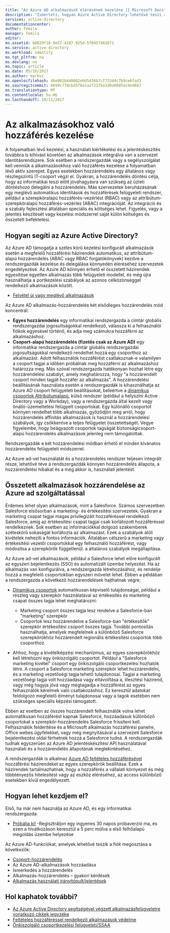 ```yaml
---
title: "Az Azure AD alkalmazások elérésének kezelése |} Microsoft Docs"
description: "Ismerteti, hogyan Azure Active Directory lehetővé teszi a szervezetek számára, amely minden felhasználó számára elérhető alkalmazások megadása."
services: active-directory
documentationcenter: 
author: femila
manager: femila
editor: 
ms.assetid: b0829f18-9e57-4107-925d-5f0457d81671
ms.service: active-directory
ms.workload: identity
ms.tgt_pltfrm: na
ms.devlang: na
ms.topic: article
ms.date: 05/16/2017
ms.author: markvi
ms.openlocfilehash: 46e001b440802e0d5d16b7cf75344c7b9ce6fad3
ms.sourcegitcommit: 6699c77dcbd5f8a1a2f21fba3d0a0005ac9ed6b7
ms.translationtype: MT
ms.contentlocale: hu-HU
ms.lasthandoff: 10/11/2017
---
```

# <a name="managing-access-to-apps"></a>Az alkalmazásokhoz való hozzáférés kezelése
A folyamatban lévő kezelési, a használati kiértékelési és a jelentéskészítés továbbra is kihívást követően az alkalmazások integrálva van a szervezet identitásrendszere. Sok esetben a rendszergazdák vagy a segélyszolgálat kell venniük a alkalmazásokhoz való hozzáférés kezelése a folyamatban lévő aktív szerepet. Egyes esetekben hozzárendelés egy általános vagy részlegszintű IT-csoport végzi el. Gyakran, a hozzárendelés döntési célja, hogy az informatikai teszi előtt jóváhagyásra van szükség az üzleti döntéshozó delegálni a hozzárendelés.  Más szervezetek beruházásának egy meglévő automatikus identitások és hozzáférések felügyeleti rendszer, például a szerepköralapú hozzáférés-vezérlést (RBAC) vagy az attribútum-szerepköralapú hozzáférés-vezérlés (ABAC) integrációját. Az integráció és a szabály fejlesztési általában speciális és költséges lehet. Figyelés, vagy a jelentés készítését vagy kezelési módszerrel saját külön költséges és összetett befektetési.

## <a name="how-does-azure-active-directory-help"></a>Hogyan segíti az Azure Active Directory?
 Az Azure AD támogatja a széles körű kezelési konfigurált alkalmazások esetén a megfelelő hozzáférési házirendek automatikus, az attribútum-alapú hozzárendelés (ABAC vagy RBAC forgatókönyvek) kezdve a rendszergazdák kezelése és delegálása könnyedén eléréséhez szervezetek engedélyezése. Az Azure AD könnyen érhető el összetett házirendek egyesítése egyetlen alkalmazás több felügyeleti modellel, és még újra használhatja a portkezelési szabályok az azonos célközönséggel rendelkező alkalmazások között.

* [Felvétel új vagy meglévő alkalmazások](active-directory-sso-integrate-saas-apps.md)

 Az Azure AD alkalmazás-hozzárendelés két elsődleges hozzárendelés mód koncentrál:

* **Egyes hozzárendelés** egy informatikai rendszergazda a címtár globális rendszergazdai jogosultságokkal rendelkező, válassza ki a felhasználói fiókok egyesével történő, és adja meg számukra hozzáférni az alkalmazáshoz.
* **Csoport-alapú hozzárendelés (fizetős csak az Azure AD)** egy informatikai rendszergazda a címtár globális rendszergazdai jogosultságokkal rendelkező rendelhet hozzá egy csoporthoz az alkalmazást. Adott felhasználók hozzáférést csatlakoznak-e valamilyen a csoport tagjai a időben próbálnak meg hozzáférni az alkalmazáshoz határozza meg. Más szóval rendszergazda hatékonyan hozhat létre egy hozzárendelési szabályt, amely meghatározza, hogy "a hozzárendelt csoport minden tagját hozzáfér az alkalmazás". A hozzárendelési beállításának használata esetén a rendszergazdák is kihasználhatja az Azure AD csoport felügyeleti beállításokat, beleértve a [dinamikus csoportok Attribútumalapú](active-directory-accessmanagement-manage-groups.md), külső rendszer (például a helyszíni Active Directory vagy a Workday), vagy a rendszergazda által kezelt vagy önálló-üzemeltetési felügyelt csoportokat. Egy különálló csoportot könnyen rendelhet több alkalmazás, győződjön meg arról, hogy hozzárendelés affinitás alkalmazások is használ a hozzárendelési szabályok, így csökkentve a teljes felügyelet összetettségét. Vegye figyelembe, hogy beágyazott csoportok tagságát biztonságicsoport-alapú hozzárendelés alkalmazások jelenleg nem támogatottak.

Rendszergazdák e két hozzárendelési módban érhető el minden kívánatos hozzárendelés felügyeleti módszerrel.

Az Azure ad-vel használatát és a hozzárendelés rendszer teljesen integrált része, lehetővé téve a rendszergazdák könnyen hozzárendelés állapota, a hozzárendelési hibákat és a még akkor is, használati jelentést.

## <a name="complex-application-assignment-with-azure-ad"></a>Összetett alkalmazások hozzárendelése az Azure ad szolgáltatással
Érdemes lehet olyan alkalmazások, mint a Salesforce. Számos szervezetben Salesforce elsősorban a marketing- és értékesítési szervezetek. Gyakran a marketing csapat tagjai magas privilegizált hozzáféréssel rendelkező Salesforce, amíg az értékesítési csapat tagjai csak korlátozott hozzáféréssel rendelkeznek. Sok esetben az információkkal dolgozó szakemberek széleskörű sokaságát korlátozta az alkalmazást. Ezek a szabályok alóli kivételek nehezíti a fontos információk. Általában célszerű a marketing vagy értékesítési vezetői csoportokkal egy felhasználó hozzáférést, vagy módosítsa a szerepkörök függetlenül. a általános szabályok megállapítása.

Az Azure ad-vel alkalmazások, például a Salesforce lehet előre konfigurált az egyszeri bejelentkezés (SSO) és automatizált üzembe helyezést. Ha az alkalmazás van konfigurálva, a rendszergazda létrehozásához, és rendelje hozzá a megfelelő csoportokban egyszeri művelet lehet. Ebben a példában a rendszergazda a következő hozzárendelések hajthatnak végre:

* [Dinamikus csoportok](active-directory-accessmanagement-manage-groups.md) automatikusan képviselő tulajdonságai, például a részleg vagy szerepkör használatával az értékesítés és marketing csapat összes tagja lehet meghatározni:
  
  * Marketing csoport összes tagja lesz rendelve a Salesforce-ban "marketing" szerepkör
  * Csoportok lesz hozzárendelve a Salesforce-ban "értékesítők" szerepkör értékesítési csoport összes tagja. További pontosítás használhatja, amelyek megfelelnek a különböző Salesforce szerepkörökhöz hozzárendelt regionális értékesítési csoportok több csoporthoz.
* Ahhoz, hogy a kivételképzési mechanizmus, az egyes szerepkörökhöz kell létrehozni egy önkiszolgáló csoportot. Például a "Salesforce marketing kivétel" csoport egy önkiszolgáló csoportkezelési hozhatók létre. A csoport a Salesforce marketing szerepkör lehet hozzárendelni, és a marketing vezetőségi tagja tehető tulajdonosai. Tagjai a marketing vezetőségi tagja volt hozzáadása vagy eltávolítása a, illesztési házirend, vagy még hagyja jóvá vagy megtagadja a hozzáférést az egyes felhasználók kérelmek való csatlakozáshoz. Ez keresztül adatokat feldolgozó megfelelő élményt tulajdonosai vagy a tagok esetében nem szükséges speciális képzési támogatott.

Ebben az esetben az összes hozzárendelt felhasználók volna lehet automatikusan hozzáférést kapnak Salesforce, hozzáadásuk különböző csoportokat a szerepkör-hozzárendelés Salesforce frissíteni kell. Felhasználók felderítése és a Microsoft alkalmazás hozzáférési panelre, Office webes ügyfelekkel, vagy még megnyitásával a szervezeti Salesforce bejelentkezési oldal férhetnek hozzá a Salesforce tudná. A rendszergazdák tudnak egyszerűen az Azure AD jelentéskészítési API használatával használati és a hozzárendelés állapotának megtekintéséhez.

A rendszergazdák is alkalmaz [Azure AD feltételes hozzáférésével](active-directory-conditional-access.md) hozzáférési házirendeket az egyes szerepkörök beállítása. Ezek a házirendek tartalmazhatnak, hogy a hozzáférés a vállalati környezet és még többtényezős hitelesítést vagy az eszköz eléréséhez, az access különböző esetekben kívül engedélyezett.

## <a name="how-can-i-get-started"></a>Hogyan lehet kezdjem el?
Első, ha már nem használja az Azure AD, és egy informatikai rendszergazda:

* [Próbálja ki!](https://azure.microsoft.com/trial/get-started-active-directory/) -Regisztráljon egy ingyenes 30 napos próbaverzió ma, és ezen a hivatkozáson keresztül a 5 perc múlva a első felhőalapú megoldás üzembe helyezése

Az Azure AD-funkciókat, amelyek lehetővé teszik a fiók megosztása a következők:

* [Csoport-hozzárendelés](active-directory-accessmanagement-self-service-group-management.md)
* Az Azure AD-alkalmazások hozzáadása
* Ismerkedés a hozzárendelés
* Alkalmazás-hozzárendelés – gyakori kérdések
* [Alkalmazás használati irányítópult/jelentések](active-directory-passwords-get-insights.md)

## <a name="where-can-i-learn-more"></a>Hol kaphatok további?
* [Az Azure Active Directory segítségével végzett alkalmazásfelügyeletre vonatkozó cikkek jegyzéke](active-directory-apps-index.md)
* [Feltételes hozzáféréssel rendelkező alkalmazások védelme](active-directory-conditional-access.md)
* [Önkiszolgáló csoportkezelési felügyeleti/SSAA](active-directory-accessmanagement-self-service-group-management.md)

